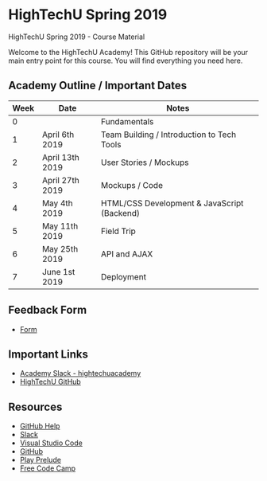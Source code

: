 # HighTechU Spring 2019

HighTechU Spring 2019 - Course Material

Welcome to the HighTechU Academy! This GitHub repository will be your main entry point for this course. You will find everything you need here.

## Academy Outline / Important Dates

| Week | Date               | Notes                                                          |
|------|--------------------|----------------------------------------------------------------|
| 0    |                    | Fundamentals                                                   |
| 1    | April 6th 2019     | Team Building / Introduction to Tech Tools                     |
| 2    | April 13th 2019    | User Stories / Mockups                                         |
| 3    | April 27th 2019    | Mockups / Code                                                 |
| 4    | May 4th 2019       | HTML/CSS Development & JavaScript (Backend)                    |
| 5    | May 11th 2019      | Field Trip                                                     |
| 6    | May 25th 2019      | API and AJAX                                                   |
| 7    | June 1st 2019      | Deployment                                                     |

## Feedback Form

* [Form](https://forms.gle/NcvNbaeYGfxXUJUc6)

## Important Links

* [Academy Slack - hightechuacademy](https://hightechuacademy.slack.com/)
* [HighTechU GitHub](https://github.com/hightechu/) 

## Resources

* [GitHub Help](https://help.github.com/)
* [Slack](https://slack.com/)
* [Visual Studio Code](https://code.visualstudio.com/)
* [GitHub](https://github.com/)
* [Play Prelude](http://www.playprelude.com/)
* [Free Code Camp](https://www.freecodecamp.org/)
